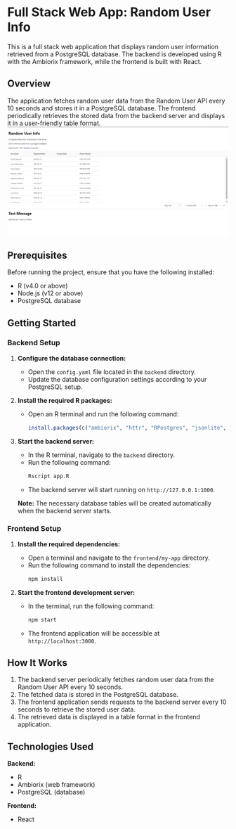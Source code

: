# Full Stack Web App: Random User Info

This is a full stack web application that displays random user information retrieved from a PostgreSQL database. The backend is developed using R with the Ambiorix framework, while the frontend is built with React.

## Overview

The application fetches random user data from the Random User API every 10 seconds and stores it in a PostgreSQL database. The frontend periodically retrieves the stored data from the backend server and displays it in a user-friendly table format.
![User Interface](./app-user-interface-.png)
## Prerequisites

Before running the project, ensure that you have the following installed:

- R (v4.0 or above)
- Node.js (v12 or above)
- PostgreSQL database

## Getting Started

### Backend Setup

1. **Configure the database connection:**
   - Open the `config.yaml` file located in the `backend` directory.
   - Update the database configuration settings according to your PostgreSQL setup.

2. **Install the required R packages:**
   - Open an R terminal and run the following command:
     ```R
     install.packages(c("ambiorix", "httr", "RPostgres", "jsonlite", "DBI", "httpuv", "future", "coro"))
     ```

3. **Start the backend server:**
   - In the R terminal, navigate to the `backend` directory.
   - Run the following command:
     ```R
     Rscript app.R
     ```
   - The backend server will start running on `http://127.0.0.1:1000`.

   **Note:** The necessary database tables will be created automatically when the backend server starts.

### Frontend Setup

1. **Install the required dependencies:**
   - Open a terminal and navigate to the `frontend/my-app` directory.
   - Run the following command to install the dependencies:
     ```bash
     npm install
     ```

2. **Start the frontend development server:**
   - In the terminal, run the following command:
     ```bash
     npm start
     ```
   - The frontend application will be accessible at `http://localhost:3000`.

## How It Works

1. The backend server periodically fetches random user data from the Random User API every 10 seconds.
2. The fetched data is stored in the PostgreSQL database.
3. The frontend application sends requests to the backend server every 10 seconds to retrieve the stored user data.
4. The retrieved data is displayed in a table format in the frontend application.


## Technologies Used

**Backend:**

- R
- Ambiorix (web framework)
- PostgreSQL (database)

**Frontend:**
- React


